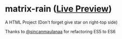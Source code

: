 # matrix-rain ([Live Preview](https://himalsofallin.github.io/matrix-rain/))
A HTML Project (Don't forget give star on right-top side)


Thanks to [@sincanmaulanaa](https://github.com/sincanmaulanaa) for refactoring ES5 to ES6
